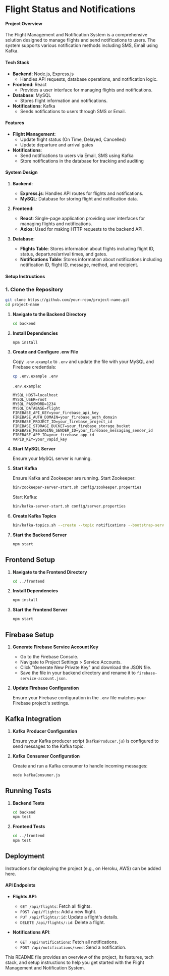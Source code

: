 # Flight Status and Notifications

#### Project Overview

The Flight Management and Notification System is a comprehensive solution designed to manage flights and send notifications to users. The system supports various notification methods including SMS, Email using Kafka. 
#### Tech Stack

- **Backend**: Node.js, Express.js
  - Handles API requests, database operations, and notification logic.
- **Frontend**: React
  - Provides a user interface for managing flights and notifications.
- **Database**: MySQL
  - Stores flight information and notifications.
- **Notifications**: Kafka
  - Sends notifications to users through SMS or Email.

#### Features

- **Flight Management**:
  - Update flight status (On Time, Delayed, Cancelled)
  - Update departure and arrival gates
- **Notifications**:
  - Send notifications to users via Email, SMS using Kafka
  - Store notifications in the database for tracking and auditing

#### System Design

1. **Backend**:
   - **Express.js**: Handles API routes for flights and notifications.
   - **MySQL**: Database for storing flight and notification data.

2. **Frontend**:
   - **React**: Single-page application providing user interfaces for managing flights and notifications.
   - **Axios**: Used for making HTTP requests to the backend API.
     
3. **Database**:
   - **Flights Table**: Stores information about flights including flight ID, status, departure/arrival times, and gates.
   - **Notifications Table**: Stores information about notifications including notification ID, flight ID, message, method, and recipient.

#### Setup Instructions

### 1. Clone the Repository

```bash
git clone https://github.com/your-repo/project-name.git
cd project-name
```

1. **Navigate to the Backend Directory**

    ```bash
    cd backend
    ```

2. **Install Dependencies**

    ```bash
    npm install
    ```

3. **Create and Configure .env File**

    Copy `.env.example` to `.env` and update the file with your MySQL and Firebase credentials:

    ```bash
    cp .env.example .env
    ```

    `.env.example`:

    ```env
    MYSQL_HOST=localhost
    MYSQL_USER=root
    MYSQL_PASSWORD=1234
    MYSQL_DATABASE=flight
    FIREBASE_API_KEY=your_firebase_api_key
    FIREBASE_AUTH_DOMAIN=your_firebase_auth_domain
    FIREBASE_PROJECT_ID=your_firebase_project_id
    FIREBASE_STORAGE_BUCKET=your_firebase_storage_bucket
    FIREBASE_MESSAGING_SENDER_ID=your_firebase_messaging_sender_id
    FIREBASE_APP_ID=your_firebase_app_id
    VAPID_KEY=your_vapid_key
    ```

4. **Start MySQL Server**

    Ensure your MySQL server is running.

5. **Start Kafka**

    Ensure Kafka and Zookeeper are running. Start Zookeeper:

    ```bash
    bin/zookeeper-server-start.sh config/zookeeper.properties
    ```

    Start Kafka:

    ```bash
    bin/kafka-server-start.sh config/server.properties
    ```

6. **Create Kafka Topics**

    ```bash
    bin/kafka-topics.sh --create --topic notifications --bootstrap-server localhost:9092 --partitions 1 --replication-factor 1
    ```

7. **Start the Backend Server**

    ```bash
    npm start
    ```

## Frontend Setup

1. **Navigate to the Frontend Directory**

    ```bash
    cd ../frontend
    ```

2. **Install Dependencies**

    ```bash
    npm install
    ```

3. **Start the Frontend Server**

    ```bash
    npm start
    ```

## Firebase Setup

1. **Generate Firebase Service Account Key**

    - Go to the Firebase Console.
    - Navigate to Project Settings > Service Accounts.
    - Click "Generate New Private Key" and download the JSON file.
    - Save the file in your backend directory and rename it to `firebase-service-account.json`.

2. **Update Firebase Configuration**

    Ensure your Firebase configuration in the `.env` file matches your Firebase project's settings.

## Kafka Integration

1. **Kafka Producer Configuration**

    Ensure your Kafka producer script (`kafkaProducer.js`) is configured to send messages to the Kafka topic.

2. **Kafka Consumer Configuration**

    Create and run a Kafka consumer to handle incoming messages:

    ```bash
    node kafkaConsumer.js
    ```

## Running Tests

1. **Backend Tests**

    ```bash
    cd backend
    npm test
    ```

2. **Frontend Tests**

    ```bash
    cd ../frontend
    npm test
    ```

## Deployment

Instructions for deploying the project (e.g., on Heroku, AWS) can be added here.

#### API Endpoints

- **Flights API**:
  - `GET /api/flights`: Fetch all flights.
  - `POST /api/flights`: Add a new flight.
  - `PUT /api/flights/:id`: Update a flight's details.
  - `DELETE /api/flights/:id`: Delete a flight.

- **Notifications API**:
  - `GET /api/notifications`: Fetch all notifications.
  - `POST /api/notifications/send`: Send a notification.

This README file provides an overview of the project, its features, tech stack, and setup instructions to help you get started with the Flight Management and Notification System.
